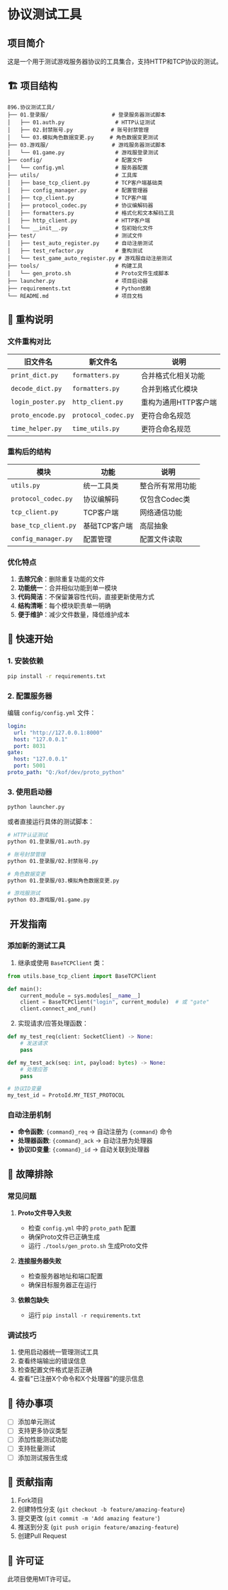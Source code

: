 # 协议测试工具

## 项目简介

这是一个用于测试游戏服务器协议的工具集合，支持HTTP和TCP协议的测试。

## 🏗️ 项目结构

```
896.协议测试工具/
├── 01.登录服/                    # 登录服务器测试脚本
│   ├── 01.auth.py                # HTTP认证测试
│   ├── 02.封禁账号.py            # 账号封禁管理
│   └── 03.模拟角色数据变更.py     # 角色数据变更测试
├── 03.游戏服/                    # 游戏服务器测试脚本
│   └── 01.game.py                # 游戏服登录测试
├── config/                       # 配置文件
│   └── config.yml                # 服务器配置
├── utils/                        # 工具库
│   ├── base_tcp_client.py        # TCP客户端基础类
│   ├── config_manager.py         # 配置管理器
│   ├── tcp_client.py             # TCP客户端
│   ├── protocol_codec.py         # 协议编解码器
│   ├── formatters.py             # 格式化和文本解码工具
│   ├── http_client.py            # HTTP客户端
│   └── __init__.py               # 包初始化文件
├── test/                         # 测试文件
│   ├── test_auto_register.py     # 自动注册测试
│   ├── test_refactor.py          # 重构测试
│   └── test_game_auto_register.py # 游戏服自动注册测试
├── tools/                        # 构建工具
│   └── gen_proto.sh              # Proto文件生成脚本
├── launcher.py                   # 项目启动器
├── requirements.txt              # Python依赖
└── README.md                     # 项目文档
```

## 🔧 重构说明

### 文件重构对比

| 旧文件名 | 新文件名 | 说明 |
|---------|---------|-----|
| `print_dict.py` | `formatters.py` | 合并格式化相关功能 |
| `decode_dict.py` | `formatters.py` | 合并到格式化模块 |
| `login_poster.py` | `http_client.py` | 重构为通用HTTP客户端 |
| `proto_encode.py` | `protocol_codec.py` | 更符合命名规范 |
| `time_helper.py` | `time_utils.py` | 更符合命名规范 |

### 重构后的结构

| 模块 | 功能 | 说明 |
|-------|-------|-----|
| `utils.py` | 统一工具类 | 整合所有常用功能 |
| `protocol_codec.py` | 协议编解码 | 仅包含Codec类 |
| `tcp_client.py` | TCP客户端 | 网络通信功能 |
| `base_tcp_client.py` | 基础TCP客户端 | 高层抽象 |
| `config_manager.py` | 配置管理 | 配置文件读取 |

### 优化特点

1. **去除冗余**：删除重复功能的文件
2. **功能统一**：合并相似功能到单一模块
3. **代码简洁**：不保留兼容性代码，直接更新使用方式
4. **结构清晰**：每个模块职责单一明确
5. **便于维护**：减少文件数量，降低维护成本

## 🚀 快速开始

### 1. 安装依赖

```bash
pip install -r requirements.txt
```

### 2. 配置服务器

编辑 `config/config.yml` 文件：

```yaml
login:
  url: "http://127.0.0.1:8000"
  host: "127.0.0.1"
  port: 8031
gate:
  host: "127.0.0.1"
  port: 5001
proto_path: "Q:/kof/dev/proto_python"
```

### 3. 使用启动器

```bash
python launcher.py
```

或者直接运行具体的测试脚本：

```bash
# HTTP认证测试
python 01.登录服/01.auth.py

# 账号封禁管理
python 01.登录服/02.封禁账号.py

# 角色数据变更
python 01.登录服/03.模拟角色数据变更.py

# 游戏服测试
python 03.游戏服/01.game.py
```

## ️ 开发指南

### 添加新的测试工具

1. 继承或使用 `BaseTCPClient` 类：

```python
from utils.base_tcp_client import BaseTCPClient

def main():
    current_module = sys.modules[__name__]
    client = BaseTCPClient("login", current_module)  # 或 "gate"
    client.connect_and_run()
```

2. 实现请求/应答处理函数：

```python
def my_test_req(client: SocketClient) -> None:
    # 发送请求
    pass

def my_test_ack(seq: int, payload: bytes) -> None:
    # 处理应答
    pass

# 协议ID变量
my_test_id = ProtoId.MY_TEST_PROTOCOL
```

### 自动注册机制

- **命令函数**: `{command}_req` → 自动注册为 `{command}` 命令
- **处理器函数**: `{command}_ack` → 自动注册为处理器
- **协议ID变量**: `{command}_id` → 自动关联到处理器

## 🐛 故障排除

### 常见问题

1. **Proto文件导入失败**
   - 检查 `config.yml` 中的 `proto_path` 配置
   - 确保Proto文件已正确生成
   - 运行 `./tools/gen_proto.sh` 生成Proto文件

2. **连接服务器失败**
   - 检查服务器地址和端口配置
   - 确保目标服务器正在运行

3. **依赖包缺失**
   - 运行 `pip install -r requirements.txt`

### 调试技巧

1. 使用启动器统一管理测试工具
2. 查看终端输出的错误信息
3. 检查配置文件格式是否正确
4. 查看"已注册X个命令和X个处理器"的提示信息

## 📝 待办事项

- [ ] 添加单元测试
- [ ] 支持更多协议类型
- [ ] 添加性能测试功能
- [ ] 支持批量测试
- [ ] 添加测试报告生成

## 🤝 贡献指南

1. Fork项目
2. 创建特性分支 (`git checkout -b feature/amazing-feature`)
3. 提交更改 (`git commit -m 'Add amazing feature'`)
4. 推送到分支 (`git push origin feature/amazing-feature`)
5. 创建Pull Request

## 📄 许可证

此项目使用MIT许可证。
